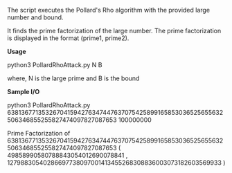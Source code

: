 The script executes the Pollard's Rho algorithm with the provided large number and bound.

It finds the prime factorization of the large number.
The prime factorization is displayed in the format (prime1, prime2).

**Usage**

python3 PollardRhoAttack.py N B

where, N is the large prime and B is the bound


**Sample I/O**

python3 PollardRhoAttack.py 638136771353267041594276347447637075425899165853036525655632506346855255827474097827087653 100000000

Prime Factorization of 638136771353267041594276347447637075425899165853036525655632506346855255827474097827087653
( 49858990580788843054012690078841 , 12798830540286697738097001413455268308836003073182603569933 )
